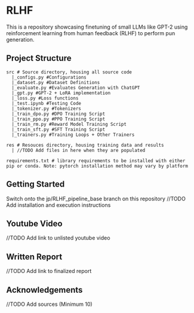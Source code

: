 # RLHF
This is a repository showcasing finetuning of small LLMs like GPT-2 using reinforcement learning from human feedback (RLHF) to perform pun generation.


## Project Structure
```
src # Source directory, housing all source code
  |_configs.py #Configurations
  |_dataset.py #Dataset Definitions
  |_evaluate.py #Evaluates Generation with ChatGPT
  |_gpt.py #GPT-2 + LoRA implementation
  |_loss.py #Loss functions
  |_test.ipynb #Testing Code
  |_tokenizer.py #Tokenizers
  |_train_dpo.py #DPO Training Script
  |_train_ppo.py #PPO Training Script
  |_train_rm.py #Reward Model Training Script
  |_train_sft.py #SFT Training Script
  |_trainers.py #Training Loops + Other Trainers

res # Resouces directory, housing training data and results
  | //TODO Add files in here when they are populated

requirements.txt # library requirements to be installed with either pip or conda. Note: pytorch installation method may vary by platform

```

## Getting Started
Switch onto the jp/RLHF_pipeline_base branch on this repository
//TODO Add installation and execution instructions

## Youtube Video
//TODO Add link to unlisted youtube video

## Written Report
//TODO Add link to finalized report

## Acknowledgements 
//TODO Add sources (Minimum 10)